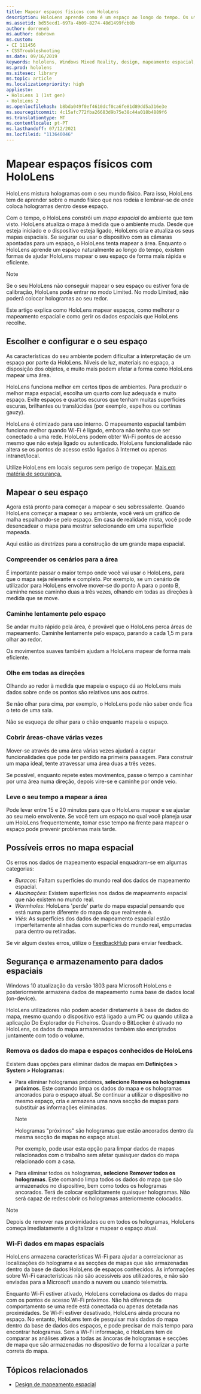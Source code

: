 ```yaml
---
title: Mapear espaços físicos com HoloLens
description: HoloLens aprende como é um espaço ao longo do tempo. Os utilizadores podem facilitar este processo movendo a HoloLens de determinadas formas através do espaço.
ms.assetid: bd55ecd1-697a-4b09-8274-48d1499fcb0b
author: dorreneb
ms.author: dobrown
ms.custom:
- CI 111456
- CSSTroubleshooting
ms.date: 09/16/2019
keywords: hololens, Windows Mixed Reality, design, mapeamento espacial, HoloLens, reconstrução de superfície, malha, rastreio de cabeça, mapeamento
ms.prod: hololens
ms.sitesec: library
ms.topic: article
ms.localizationpriority: high
appliesto:
- HoloLens 1 (1st gen)
- HoloLens 2
ms.openlocfilehash: b8bda049f0ef4610dcf0ca6fe81d89dd5a316e3e
ms.sourcegitcommit: 4c15afc772fba26683d9b75e38c44a018b4889f6
ms.translationtype: MT
ms.contentlocale: pt-PT
ms.lasthandoff: 07/12/2021
ms.locfileid: "113640046"
---
```

# <a name="map-physical-spaces-with-hololens"></a>Mapear espaços físicos com HoloLens

HoloLens mistura hologramas com o seu mundo físico. Para isso, HoloLens tem de aprender sobre o mundo físico que nos rodeia e lembrar-se de onde coloca hologramas dentro desse espaço.

Com o tempo, o HoloLens constrói um *mapa espacial* do ambiente que tem visto.  HoloLens atualiza o mapa à medida que o ambiente muda. Desde que esteja iniciado e o dispositivo esteja ligado, HoloLens cria e atualiza os seus mapas espaciais. Se segurar ou usar o dispositivo com as câmaras apontadas para um espaço, o HoloLens tenta mapear a área. Enquanto o HoloLens aprende um espaço naturalmente ao longo do tempo, existem formas de ajudar HoloLens mapear o seu espaço de forma mais rápida e eficiente.  

> [!NOTE]
> Se o seu HoloLens não conseguir mapear o seu espaço ou estiver fora de calibração, HoloLens pode entrar no modo Limited. No modo Limited, não poderá colocar hologramas ao seu redor.

Este artigo explica como HoloLens mapear espaços, como melhorar o mapeamento espacial e como gerir os dados espaciais que HoloLens recolhe.

## <a name="choosing-and-setting-up-and-your-space"></a>Escolher e configurar e o seu espaço

As características do seu ambiente podem dificultar a interpretação de um espaço por parte da HoloLens. Níveis de luz, materiais no espaço, a disposição dos objetos, e muito mais podem afetar a forma como HoloLens mapear uma área.

HoloLens funciona melhor em certos tipos de ambientes. Para produzir o melhor mapa espacial, escolha um quarto com luz adequada e muito espaço. Evite espaços e quartos escuros que tenham muitas superfícies escuras, brilhantes ou translúcidas (por exemplo, espelhos ou cortinas gauzy).

HoloLens é otimizado para uso interno. O mapeamento espacial também funciona melhor quando Wi-Fi é ligado, embora não tenha que ser conectado a uma rede. HoloLens podem obter Wi-Fi pontos de acesso mesmo que não esteja ligado ou autenticado. HoloLens funcionalidade não altera se os pontos de acesso estão ligados à Internet ou apenas intranet/local.

Utilize HoloLens em locais seguros sem perigo de tropeçar. [Mais em matéria de segurança.](https://support.microsoft.com/help/4023454/safety-information)

## <a name="mapping-your-space"></a>Mapear o seu espaço

Agora está pronto para começar a mapear o seu sobressalente.  Quando HoloLens começar a mapear o seu ambiente, você verá um gráfico de malha espalhando-se pelo espaço.  Em casa de realidade mista, você pode desencadear o mapa para mostrar selecionando em uma superfície mapeada.

Aqui estão as diretrizes para a construção de um grande mapa espacial.

### <a name="understand-the-scenarios-for-the-area"></a>Compreender os cenários para a área

É importante passar o maior tempo onde você vai usar o HoloLens, para que o mapa seja relevante e completo. Por exemplo, se um cenário de utilizador para HoloLens envolve mover-se do ponto A para o ponto B, caminhe nesse caminho duas a três vezes, olhando em todas as direções à medida que se move.  

### <a name="walk-slowly-around-the-space"></a>Caminhe lentamente pelo espaço

Se andar muito rápido pela área, é provável que o HoloLens perca áreas de mapeamento. Caminhe lentamente pelo espaço, parando a cada 1,5 m para olhar ao redor.  

Os movimentos suaves também ajudam a HoloLens mapear de forma mais eficiente.

### <a name="look-in-all-directions"></a>Olhe em todas as direções

Olhando ao redor à medida que mapeia o espaço dá ao HoloLens mais dados sobre onde os pontos são relativos uns aos outros.  

Se não olhar para cima, por exemplo, o HoloLens pode não saber onde fica o teto de uma sala.  

Não se esqueça de olhar para o chão enquanto mapeia o espaço.

### <a name="cover-key-areas-multiple-times"></a>Cobrir áreas-chave várias vezes

Mover-se através de uma área várias vezes ajudará a captar funcionalidades que pode ter perdido na primeira passagem. Para construir um mapa ideal, tente atravessar uma área duas a três vezes.

Se possível, enquanto repete estes movimentos, passe o tempo a caminhar por uma área numa direção, depois vire-se e caminhe por onde veio.

### <a name="take-your-time-mapping-the-area"></a>Leve o seu tempo a mapear a área

Pode levar entre 15 e 20 minutos para que o HoloLens mapear e se ajustar ao seu meio envolvente. Se você tem um espaço no qual você planeja usar um HoloLens frequentemente, tomar esse tempo na frente para mapear o espaço pode prevenir problemas mais tarde.  

## <a name="possible-errors-in-the-spatial-map"></a>Possíveis erros no mapa espacial

Os erros nos dados de mapeamento espacial enquadram-se em algumas categorias:

- *Buracos*: Faltam superfícies do mundo real dos dados de mapeamento espacial.
- *Alucinações*: Existem superfícies nos dados de mapeamento espacial que não existem no mundo real.
- *Wormholes*: HoloLens 'perde' parte do mapa espacial pensando que está numa parte diferente do mapa do que realmente é.
- *Viés*: As superfícies dos dados de mapeamento espacial estão imperfeitamente alinhadas com superfícies do mundo real, empurradas para dentro ou retiradas.

Se vir algum destes erros, utilize o [FeedbackHub](hololens-feedback.md) para enviar feedback.

## <a name="security-and-storage-for-spatial-data"></a>Segurança e armazenamento para dados espaciais

Windows 10 atualização da versão 1803 para Microsoft HoloLens e posteriormente armazena dados de mapeamento numa base de dados local (on-device).

HoloLens utilizadores não podem aceder diretamente à base de dados do mapa, mesmo quando o dispositivo está ligado a um PC ou quando utiliza a aplicação Do Explorador de Ficheiros. Quando o BitLocker é ativado no HoloLens, os dados do mapa armazenados também são encriptados juntamente com todo o volume.

### <a name="remove-map-data-and-known-spaces-from-hololens"></a>Remova os dados do mapa e espaços conhecidos de HoloLens

Existem duas opções para eliminar dados de mapas em **Definições > System > Hologramas:**

- Para eliminar hologramas próximos, **selecione Remova os hologramas próximos.** Este comando limpa os dados do mapa e os hologramas ancorados para o espaço atual. Se continuar a utilizar o dispositivo no mesmo espaço, cria e armazena uma nova secção de mapas para substituir as informações eliminadas.

   > [!NOTE]
   > Hologramas "próximos" são hologramas que estão ancorados dentro da mesma secção de mapas no espaço atual.

   Por exemplo, pode usar esta opção para limpar dados de mapas relacionados com o trabalho sem afetar quaisquer dados do mapa relacionado com a casa.

- Para eliminar todos os hologramas, **selecione Remover todos os hologramas**. Este comando limpa todos os dados do mapa que são armazenados no dispositivo, bem como todos os hologramas ancorados. Terá de colocar explicitamente quaisquer hologramas. Não será capaz de redescobrir os hologramas anteriormente colocados.

> [!NOTE]
> Depois de remover nas proximidades ou em todos os hologramas, HoloLens começa imediatamente a digitalizar e mapear o espaço atual.

### <a name="wi-fi-data-in-spatial-maps"></a>Wi-Fi dados em mapas espaciais

HoloLens armazena características Wi-Fi para ajudar a correlacionar as localizações do holograma e as secções de mapas que são armazenadas dentro da base de dados HoloLens de espaços conhecidos. As informações sobre Wi-Fi características não são acessíveis aos utilizadores, e não são enviadas para a Microsoft usando a nuvem ou usando telemetria.

Enquanto Wi-Fi estiver ativado, HoloLens correlaciona os dados do mapa com os pontos de acesso Wi-Fi próximos. Não há diferença de comportamento se uma rede está conectada ou apenas detetada nas proximidades. Se Wi-Fi estiver desativado, HoloLens ainda procura no espaço. No entanto, HoloLens tem de pesquisar mais dados do mapa dentro da base de dados dos espaços, e pode precisar de mais tempo para encontrar hologramas. Sem a Wi-Fi informação, o HoloLens tem de comparar as análises ativas a todas as âncoras de hologramas e secções de mapa que são armazenadas no dispositivo de forma a localizar a parte correta do mapa.

## <a name="related-topics"></a>Tópicos relacionados

- [Design de mapeamento espacial](/windows/mixed-reality/spatial-mapping)
